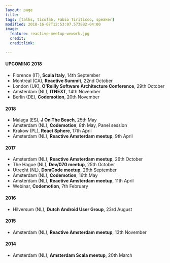 ```yaml
---
layout: page
title:
tags: [talks, ticofab, Fabio Tiriticco, speaker]
modified: 2018-16-07T12:53:07.573882-04:00
image:
  feature: reactive-meetup-wework.jpg
  credit:
  creditlink:

---
```


#### UPCOMING 2018

* Florence (IT), **Scala Italy**, 14th September
* Montreal (CA), **Reactive Summit**, 22nd October 
* London (UK), **O'Reilly Software Architecture Conference**, 29th October
* Amsterdam (NL), **ITNEXT**, 14th November
* Berlin (DE), **Codemotion**, 20th November

#### 2018

* Malaga (ES), **J On The Beach**, 25th May 
* Amsterdam (NL), **Codemotion**, 8th May, Panel session
* Krakow (PL), **React Sphere**, 17th April
* Amsterdam (NL), **Reactive Amsterdam meetup**, 9th April

#### 2017

* Amsterdam (NL), **Reactive Amsterdam meetup**, 26th October
* The Hague (NL), **Dev/070 meetup**, 25th October
* Utrecht (NL), **DomCode meetup**, 26th September
* Amsterdam (NL), **Codemotion**, 16th May
* Amsterdam (NL), **Reactive Amsterdam meetup**, 11th April
* Webinar, **Codemotion**, 7th February

#### 2016

* Hilversum (NL), **Dutch Android User Group**, 23rd August

#### 2015

* Amsterdam (NL), **Reactive Amsterdam meetup**, 13th November

#### 2014

* Amsterdam (NL), **Amsterdam Scala meetup**, 20th March



